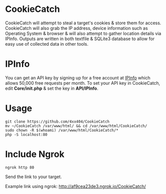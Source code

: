 # CookieCatch
CookieCatch will attempt to steal a target's cookies & store them for access. CookieCatch will also grab the IP address, device information such as Operating System & browser & will also attempt to gather location details via IPInfo. Outputs are written in both textfile & SQLite3 database to allow for easy use of collected data in other tools.

# IPInfo
You can get an API key by signing up for a free account at [IPInfo](https://ipinfo.io/) which allows 50,000 free requests per month. To set your API key in CookieCatch, edit **Core/init.php** & set the key in **API/IPInfo**.

# Usage
```
git clone https://github.com/4xx404/CookieCatch
mv ~/CookieCatch /var/www/html/ && cd /var/www/html/CookieCatch/
sudo chown -R $(whoami) /var/www/html/CookieCatch/*
php -S localhost:80
```

# Include Ngrok
```
ngrok http 80
```

Send the link to your target.  

Example link using ngrok: http://af9cea23de3.ngrok.io/CookieCatch/

